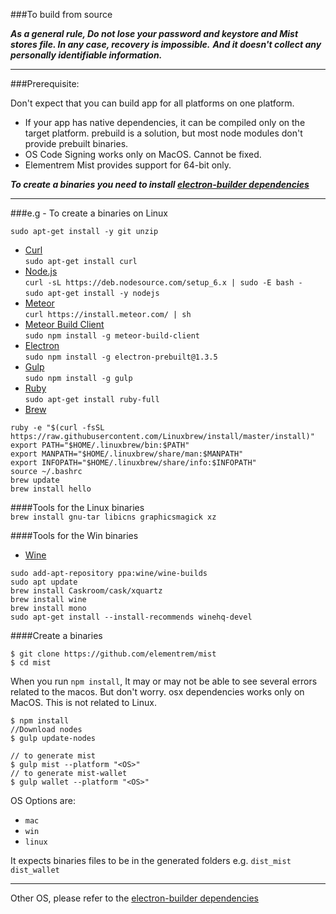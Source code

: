 ###To build from source	

***As a general rule, Do not lose your password and keystore and Mist stores file. In any case, recovery is impossible.***
***And it doesn't collect any personally identifiable information.***

-------------------------------------------
###Prerequisite:

Don't expect that you can build app for all platforms on one platform.
- If your app has native dependencies, it can be compiled only on the target platform. prebuild is a solution, but most node modules don't provide prebuilt binaries.
- OS Code Signing works only on MacOS. Cannot be fixed.
- Elementrem Mist provides support for 64-bit only.

***To create a binaries you need to install [electron-builder dependencies](https://github.com/electron-userland/electron-builder/wiki/Multi-Platform-Build#macos)***

--------------------------
###e.g - To create a binaries on Linux

`sudo apt-get install -y git unzip`   

* [Curl](https://curl.haxx.se/)  	 	
`sudo apt-get install curl`   
* [Node.js](https://nodejs.org/)    
`curl -sL https://deb.nodesource.com/setup_6.x | sudo -E bash -`  
`sudo apt-get install -y nodejs`   
* [Meteor](https://www.meteor.com/)   
`curl https://install.meteor.com/ | sh`   
* [Meteor Build Client](https://github.com/frozeman/meteor-build-client/) 	  
`sudo npm install -g meteor-build-client`    
* [Electron](http://electron.atom.io/)        
`sudo npm install -g electron-prebuilt@1.3.5`   
* [Gulp](http://gulpjs.com/)    
`sudo npm install -g gulp`  
* [Ruby](https://www.ruby-lang.org/)    
`sudo apt-get install ruby-full`
* [Brew](http://linuxbrew.sh/)      
```
ruby -e "$(curl -fsSL https://raw.githubusercontent.com/Linuxbrew/install/master/install)" 
export PATH="$HOME/.linuxbrew/bin:$PATH" 
export MANPATH="$HOME/.linuxbrew/share/man:$MANPATH" 
export INFOPATH="$HOME/.linuxbrew/share/info:$INFOPATH" 
source ~/.bashrc
brew update 
brew install hello
```

####Tools for the Linux binaries     
`brew install gnu-tar libicns graphicsmagick xz`

####Tools for the Win binaries
* [Wine](https://www.winehq.org/)   
```
sudo add-apt-repository ppa:wine/wine-builds 
sudo apt update
brew install Caskroom/cask/xquartz 
brew install wine
brew install mono
sudo apt-get install --install-recommends winehq-devel 
```

####Create a binaries

```
$ git clone https://github.com/elementrem/mist
$ cd mist   
```
When you run `npm install`, It may or may not be able to see several errors related to the macos. But don't worry. osx dependencies works only on MacOS. This is not related to Linux.
```
$ npm install
//Download nodes
$ gulp update-nodes
```
```
// to generate mist   
$ gulp mist --platform "<OS>"   
// to generate mist-wallet
$ gulp wallet --platform "<OS>"
```
OS Options are:    
* `mac`   
* `win`		
* `linux`

It expects binaries files to be in the generated folders e.g.
`dist_mist`
`dist_wallet`

---------------------------------------------------

Other OS, please refer to the [electron-builder dependencies](https://github.com/electron-userland/electron-builder/wiki/Multi-Platform-Build#macos)